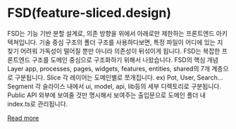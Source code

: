 # FSD(feature-sliced.design)

FSD는 기능 기반 분할 설계로, 의존 방향을 위에서 아래로만 제한하는 프론트엔드 아키텍쳐입니다.
기술 중심 구조의 폴더 구조를 사용하다보면,
특정 파일이 어디에 있는 지 찾기 어려워 가독성이 떨어질 뿐만 아니라 의존성이 뒤섞이게 됩니다.
FSD는 복잡한 프론트엔드 구조를 도메인 중심으로 구조화하기 위해서 나왔습니다.
FSD의 핵심 개념
Layer
app, processes, pages, widgets, features, entities, shared의 7개 계층으로 구분됩니다.
Slice
각 레이어는 도메인별로 쪼개집니다. ex) Pot, User, Search...
Segment
각 슬라이스 내에서 ui, model, api, lib등의 세부 디렉토리로 구분됩니다.
Public API
외부에 보여줄 것만 명시해서 보여주는 출입문으로 도메인 폴더 내 index.ts로 관리됩니다.

[Read more](https://velog.io/@deepsea/FSDfeature-sliced.design)